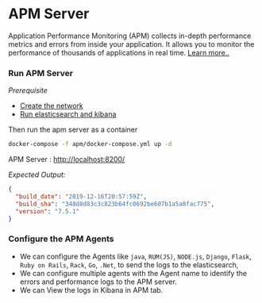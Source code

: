 # APM Server


Application Performance Monitoring (APM) collects in-depth performance metrics and errors from inside your application. It allows you to monitor the performance of thousands of applications in real time. [Learn more..](https://www.elastic.co/guide/en/apm/get-started/7.5/index.html)

### Run APM Server 

*Prerequisite*

- [Create the network](./README.md)
- [Run elasticsearch and kibana](ELASTICSEARCH_KIBANA.md)

Then run the apm server as a container

```bash
docker-compose -f apm/docker-compose.yml up -d
```

APM Server : [http://localhost:8200/](http://localhost:8200/)

*Expected Output:*

```json
{
  "build_date": "2019-12-16T20:57:59Z",
  "build_sha": "348d8d83c3c823b64fc0692be607b1a5a8fac775",
  "version": "7.5.1"
}
```


### Configure the APM Agents

- We can configure the Agents like `java`, `RUM(JS)`, `NODE.js`, `Django`, `Flask`, `Ruby on Rails`, `Rack`, `Go`, `.Net`, to send the logs to the elasticsearch,
- We can configure multiple agents with the Agent name to identify the errors and performance logs to the APM server. 
- We can View the logs in Kibana in APM tab.